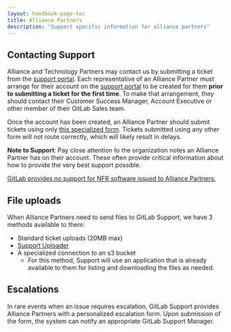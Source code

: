 ```yaml
---
layout: handbook-page-toc
title: Alliance Partners
description: "Support specific information for alliance partners"
---
```



## Contacting Support

Alliance and Technology Partners may contact us by submitting a ticket from the
[support portal](https://support.gitlab.com). Each representative of an
Alliance Partner must arrange for their account on the
[support portal](https://support.gitlab.com) to be created for  them
**prior to submitting a ticket for the first time**. To make that
arrangement, they should contact their Customer Success Manager, Account
Executive or other member of their GitLab Sales team.

Once the account has been created, an Alliance Partner should submit tickets
using only 
[this specialized form](https://support.gitlab.com/hc/en-us/requests/new?ticket_form_id=360001172559).
Tickets submitted using any other form will not route correctly, which will
likely result in delays.


**Note to Support**: Pay close attention to the organization notes an Alliance
Partner has on their account. These often provide critical information about how
to provide the very best support possible.

[GitLab provides no support for NFR software issued to Alliance Partners.](https://about.gitlab.com/partners/technology-partners/integrate/#-additional-resources--support)

## File uploads

When Alliance Partners need to send files to GitLab Support, we have 3
methods available to them:

* Standard ticket uploads (20MB max)
* [Support Uploader](https://about.gitlab.com/support/providing-large-files.html#support-uploader)
* A specialized connection to an s3 bucket
  * For this method, Support will use an application that is already
    available to them for listing and downloading the files as needed.

## Escalations

In rare events when an issue requires escalation, GitLab Support provides 
Alliance Partners with a personalized escalation form. Upon submission
of the form, the system can notify an appropriate GitLab Support Manager.
